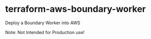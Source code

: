 # terraform-aws-boundary-worker
Deploy a Boundary Worker into AWS


Note: Not Intended for Production use!
